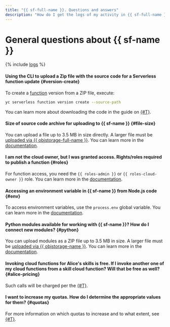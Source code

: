 ```yaml
---
title: "{{ sf-full-name }}. Questions and answers"
description: "How do I get the logs of my activity in {{ sf-full-name }}? Find the answer to this and other questions in this article."
---
```


# General questions about {{ sf-name }}

{% include [logs](../../_qa/logs.md) %}

#### Using the CLI to upload a Zip file with the source code for a Serverless function update {#version-create}

To create a [function](../concepts/function.md) version from a ZIP file, execute:

```bash
yc serverless function version create --source-path
```

You can learn more about downloading the code in the guide on [{#T}](../../functions/operations/function/version-manage.md).

#### Size of source code archive for uploading to {{ sf-name }} {#file-size}

You can upload a file up to 3.5 MB in size directly. A larger file must be [uploaded via {{ objstorage-full-name }}](../../storage/operations/objects/upload.md). You can learn more in the [documentation](../../functions/operations/function/version-manage.md).

#### I am not the cloud owner, but I was granted access. Rights/roles required to publish a function {#roles}

For function access, you need the `{{ roles-admin }}` or `{{ roles-cloud-owner }}` role. You can learn more in the [documentation](../security/index.md).

#### Accessing an environment variable in {{ sf-name }} from Node.js code {#env}

To access environment variables, use the `process.env` global variable. You can learn more in the [documentation](https://nodejs.org/dist/latest-v8.x/docs/api/process.html#process_process_env).

#### Python modules available for working with {{ sf-name }}? How do I connect new modules? {#python}

You can upload modules as a ZIP file up to 3.5 MB in size. A larger file must be [uploaded via {{ objstorage-name }}](../../storage/operations/objects/upload.md). You can learn more in the [documentation](../quickstart/create-function/python-function-quickstart.md).


#### Invoking cloud functions for Alice's skills is free. If I invoke another one of my cloud functions from a skill cloud function? Will that be free as well? {#alice-pricing}

Such calls will be charged per the [{#T}](../pricing.md).


#### I want to increase my quotas. How do I determine the appropriate values for them? {#quotas}

For more information on which quotas to increase and to what extent, see [{#T}](../concepts/limits.md#related-quotas).
